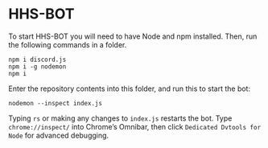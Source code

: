 # HHS-BOT

To start HHS-BOT you will need to have Node and npm installed.
Then, run the following commands in a folder.
```
npm i discord.js
npm i -g nodemon
npm i
```
Enter the repository contents into this folder, and run this to start the bot:
```
nodemon --inspect index.js
```
Typing `rs` or making any changes to `index.js` restarts the bot.
Type `chrome://inspect/` into Chrome’s Omnibar, then click `Dedicated Dvtools for Node` for advanced debugging.

